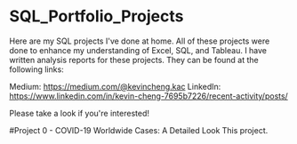 # SQL_Portfolio_Projects

Here are my SQL projects I've done at home. All of these projects were done to enhance my understanding of Excel, SQL, and Tableau.
I have written analysis reports for these projects. They can be found at the following links:

Medium: https://medium.com/@kevincheng.kac
LinkedIn: https://www.linkedin.com/in/kevin-cheng-7695b7226/recent-activity/posts/

Please take a look if you're interested!

#Project 0 - COVID-19 Worldwide Cases: A Detailed Look
This project.

